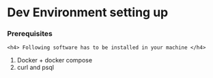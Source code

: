 # Dev Environment setting up

<h3> Prerequisites </h3>
 
    <h4> Following software has to be installed in your machine </h4> 
 <ol>
  <li>Docker + docker compose</li>
  <li>curl and psql </li>
</ol>
